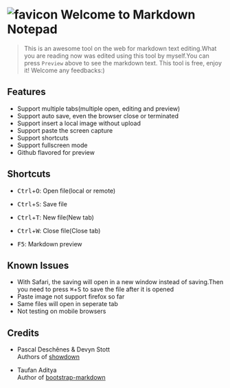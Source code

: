 # ![favicon](http://zzzhan.github.io/markdown-notepad/dist/img/favicon-96x96.png) Welcome to Markdown Notepad

> This is an awesome tool on the web for markdown text editing.What you are reading now was edited using this tool by myself.You can press `Preview` above to see the markdown text. This tool is free, enjoy it! Welcome any feedbacks:)


## Features

* Support multiple tabs(multiple open, editing and preview)
* Support auto save, even the browser close or terminated
* Support insert a local image without upload
* Support paste the screen capture
* Support shortcuts
* Support fullscreen mode
* Github flavored for preview

## Shortcuts

* <kbd>Ctrl</kbd>+<kbd>O</kbd>: Open file(local or remote)

* <kbd>Ctrl</kbd>+<kbd>S</kbd>: Save file

* <kbd>Ctrl</kbd>+<kbd>T</kbd>: New file(New tab)

* <kbd>Ctrl</kbd>+<kbd>W</kbd>: Close file(Close tab)

* <kbd>F5</kbd>: Markdown preview

## Known Issues

* With Safari, the saving will open in a new window instead of saving.Then you need to press <kbd>⌘</kbd>+<kbd>S</kbd> to save the file after it is opened 
* Paste image not support firefox so far
* Same files will open in seperate tab
* Not testing on mobile browsers

## Credits

* Pascal Deschênes & Devyn Stott<br/>
  Authors of [showdown](https://github.com/showdownjs/showdown)

* Taufan Aditya<br/>
  Author of [bootstrap-markdown](https://github.com/toopay/bootstrap-markdown)
